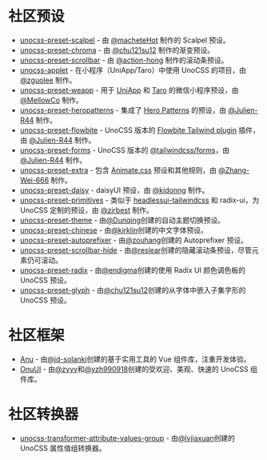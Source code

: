 # 社区预设

- [unocss-preset-scalpel](https://github.com/macheteHot/unocss-preset-scalpel) - 由 [@macheteHot](https://github.com/macheteHot/) 制作的 Scalpel 预设。
- [unocss-preset-chroma](https://github.com/chu121su12/unocss-preset-chroma) - 由 [@chu121su12](https://github.com/chu121su12) 制作的渐变预设。
- [unocss-preset-scrollbar](https://github.com/action-hong/unocss-preset-scrollbar) - 由 [@action-hong](https://github.com/action-hong) 制作的滚动条预设。
- [unocss-applet](https://github.com/unocss-applet/unocss-applet) - 在小程序（UniApp/Taro）中使用 UnoCSS 的项目，由 [@zguolee](https://github.com/zguolee) 制作。
- [unocss-preset-weapp](https://github.com/MellowCo/unocss-preset-weapp) - 用于 [UniApp](https://uniapp.dcloud.io) 和 [Taro](https://taro-docs.jd.com/taro/docs) 的微信小程序预设，由 [@MellowCo](https://github.com/MellowCo) 制作。
- [unocss-preset-heropatterns](https://github.com/Julien-R44/unocss-preset-heropatterns) - 集成了 [Hero Patterns](https://heropatterns.com/) 的预设，由 [@Julien-R44](https://github.com/Julien-R44) 制作。
- [unocss-preset-flowbite](https://github.com/Julien-R44/unocss-preset-flowbite) - UnoCSS 版本的 [Flowbite Tailwind plugin](https://github.com/themesberg/flowbite) 插件，由 [@Julien-R44](https://github.com/Julien-R44) 制作。
- [unocss-preset-forms](https://github.com/Julien-R44/unocss-preset-forms) - UnoCSS 版本的 [@tailwindcss/forms](https://github.com/tailwindlabs/tailwindcss-forms)，由 [@Julien-R44](https://github.com/Julien-R44) 制作。
- [unocss-preset-extra](https://github.com/MoomFE/unocss-preset-extra) - 包含 [Animate.css](https://animate.style) 预设和其他规则，由 [@Zhang-Wei-666](https://github.com/Zhang-Wei-666) 制作。
- [unocss-preset-daisy](https://github.com/kidonng/unocss-preset-daisy) - daisyUI 预设，由 [@kidonng](https://github.com/kidonng) 制作。
- [unocss-preset-primitives](https://github.com/zirbest/unocss-preset-primitives) - 类似于 [headlessui-tailwindcss](https://github.com/tailwindlabs/headlessui/tree/main/packages/%40headlessui-tailwindcss) 和 radix-ui，为 UnoCSS 定制的预设，由 [@zirbest](https://github.com/zirbest) 制作。
- [unocss-preset-theme](https://github.com/Dunqing/unocss-preset-theme) - 由[@Dunqing](https://github.com/Dunqing)创建的自动主题切换预设。
- [unocss-preset-chinese](https://github.com/kirklin/unocss-preset-chinese) - 由[@kirklin](https://github.com/kirklin)创建的中文字体预设。
- [unocss-preset-autoprefixer](https://github.com/zouhangwithsweet/unocss-preset-autoprefixer) - 由[@zouhang](https://github.com/zouhangwithsweet)创建的 Autoprefixer 预设。
- [unocss-preset-scrollbar-hide](https://github.com/reslear/unocss-preset-scrollbar-hide) - 由[@reslear](https://github.com/reslear)创建的隐藏滚动条预设，尽管元素仍可滚动。
- [unocss-preset-radix](https://github.com/endigma/unocss-preset-radix) - 由[@endigma](https://github.com/endigma)创建的使用 Radix UI 颜色调色板的 UnoCSS 预设。
- [unocss-preset-glyph](https://github.com/chu121su12/unocss-preset-glyph) - 由[@chu121su12](https://github.com/chu121su12)创建的从字体中嵌入子集字形的 UnoCSS 预设。

# 社区框架

- [Anu](https://github.com/jd-solanki/anu) - 由[@jd-solanki](https://github.com/jd-solanki)创建的基于实用工具的 Vue 组件库，注重开发体验。
- [OnuUI](https://github.com/onu-ui/onu-ui) - 由[@zyyv](https://github.com/zyyv)和[@yzh990918](https://github.com/yzh990918)创建的受欢迎、美观、快速的 UnoCSS 组件库。

# 社区转换器

- [unocss-transformer-attribute-values-group](https://github.com/lvjiaxuan/unocss-transformer-attribute-values-group) - 由[@lvjiaxuan](https://github.com/lvjiaxuan)创建的 UnoCSS 属性值组转换器。
